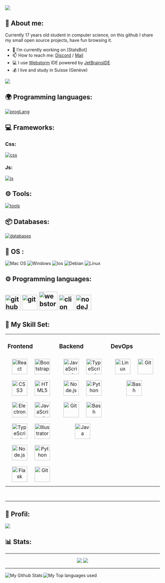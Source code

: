 
<h1><img src="https://readme-typing-svg.herokuapp.com?font=&color=%23F7B365&height=30&lines=%F0%9F%91%8B+Hi+there!+I'm+Nyallh"/></h1>


##  🔭 About me:

 Currently 17 years old student in computer science, on this github I share my small open source projects, have fun browsing it.

- 🔭 I’m currently working on [StatsBot]
- 📫 How to reach me: [Discord](https://discord.gg/a4j4Frk2Nr) / [Mail](help@nyallh.com)
- 💻 I use [Webstorm](https://www.jetbrains.com/fr-fr/webstorm/) IDE powered by [JetBrainsIDE](https://www.jetbrains.com/)
- 💰 I live and study in Suisse (Genève)


<img src="https://64.media.tumblr.com/tumblr_m5ysjdlO9k1rxc577o1_640.gif" />



## 🌍 Programming languages:
[![progLang](https://skillicons.dev/icons?i=ts,js,java,html,css,py,cpp,php&theme=dark)](https://github.com/derpinou)

  
## 💻 Frameworks:

  ### Css:
  [![css](https://skillicons.dev/icons?i=tailwind&theme=dark)](https://github.com/derpinou)
  
  ### Js:
  [![js](https://skillicons.dev/icons?i=vue,nuxtjs,vite,nestjs&theme=dark)](https://github.com/derpinou)

## ⚙️ Tools:

  [![tools](https://skillicons.dev/icons?i=git,vscode,regex,idea,maven&theme=dark)](https://github.com/derpinou)
  
  
  
## 📦 Databases:
 [![databases](https://skillicons.dev/icons?i=postgres,redis,mysql,sqlite,mongodb&theme=dark)](https://github.com/derpinou)

## 🔧 OS :
 ![Mac OS](https://img.shields.io/badge/mac%20os-000000?style=for-the-badge&logo=macos&logoColor=F0F0F0)
 ![Windows](https://img.shields.io/badge/Windows-0078D6?style=for-the-badge&logo=windows&logoColor=white)
 ![Ios](https://img.shields.io/badge/iOS-000000?style=for-the-badge&logo=ios&logoColor=white)
 ![Debian](https://img.shields.io/badge/Debian-A81D33?style=for-the-badge&logo=debian&logoColor=white)
 ![Linux](https://img.shields.io/badge/Linux-orange?style=for-the-badge&logo=linux&logoColor=white)


## ⚙️ Programming languages:

 [<img alt="github" width="50px" src="https://raw.githubusercontent.com/coderjojo/coderjojo/master/img/github.svg"/>](https://github.com)
 [<img alt="git" width="50px" src="https://iconape.com/wp-content/png_logo_vector/git-icon.png"/>](https://git-scm.com/)
 [<img alt="webstorm" width="60px" src="https://cdn.freebiesupply.com/logos/thumbs/2x/webstorm-icon-logo.png"/>](https://www.jetbrains.com/webstorm/)
 [<img alt="clion" width="50px" src="https://cdn.worldvectorlogo.com/logos/clion-1.svg"/>](https://www.jetbrains.com/clion/)
 [<img alt="nodeJS" width="50px" src="https://cdn.iconscout.com/icon/free/png-512/node-js-1-1174935.png"/>](https://nodejs.org/en/)
---

## 🎯 My Skill Set:  
<table><tr><td valign="top" width="33%">



### Frontend  
<div align="center">  
<img style="margin: 10px" src="https://profilinator.rishav.dev/skills-assets/react-original-wordmark.svg" alt="React" height="50" />  
<img style="margin: 10px" src="https://profilinator.rishav.dev/skills-assets/bootstrap-plain.svg" alt="Bootstrap" height="50" />  
<img style="margin: 10px" src="https://profilinator.rishav.dev/skills-assets/css3-original-wordmark.svg" alt="CSS3" height="50" />  
<img style="margin: 10px" src="https://profilinator.rishav.dev/skills-assets/html5-original-wordmark.svg" alt="HTML5" height="50" />  
<img style="margin: 10px" src="https://profilinator.rishav.dev/skills-assets/electron-original.svg" alt="Electron" height="50" />  
<img style="margin: 10px" src="https://profilinator.rishav.dev/skills-assets/javascript-original.svg" alt="JavaScript" height="50" />  
<img style="margin: 10px" src="https://profilinator.rishav.dev/skills-assets/typescript-original.svg" alt="TypeScript" height="50" />  
<img style="margin: 10px" src="https://profilinator.rishav.dev/skills-assets/adobe_illustrator-icon.svg" alt="Illustrator" height="50" />  
<img style="margin: 10px" src="https://profilinator.rishav.dev/skills-assets/nodejs-original-wordmark.svg" alt="Node.js" height="50" />  
<img style="margin: 10px" src="https://profilinator.rishav.dev/skills-assets/python-original.svg" alt="Python" height="50" />  
<img style="margin: 10px" src="https://profilinator.rishav.dev/skills-assets/flask.png" alt="Flask" height="50" />  
<img style="margin: 10px" src="https://profilinator.rishav.dev/skills-assets/git-scm-icon.svg" alt="Git" height="50" />  
</div>

</td><td valign="top" width="33%">
  
  
  

### Backend  
<div align="center">  
<img style="margin: 10px" src="https://profilinator.rishav.dev/skills-assets/javascript-original.svg" alt="JavaScript" height="50" />  
<img style="margin: 10px" src="https://profilinator.rishav.dev/skills-assets/typescript-original.svg" alt="TypeScript" height="50" />  
<img style="margin: 10px" src="https://profilinator.rishav.dev/skills-assets/nodejs-original-wordmark.svg" alt="Node.js" height="50" />  
<img style="margin: 10px" src="https://profilinator.rishav.dev/skills-assets/python-original.svg" alt="Python" height="50" />  
<img style="margin: 10px" src="https://profilinator.rishav.dev/skills-assets/git-scm-icon.svg" alt="Git" height="50" />  
<img style="margin: 10px" src="https://profilinator.rishav.dev/skills-assets/gnu_bash-icon.svg" alt="Bash" height="50" />  
<img style="margin: 10px" src="https://profilinator.rishav.dev/skills-assets/java-original-wordmark.svg" alt="Java" height="50" />  
</div>

</td><td valign="top" width="33%">



### DevOps  
<div align="center">  
<img style="margin: 10px" src="https://profilinator.rishav.dev/skills-assets/linux-original.svg" alt="Linux" height="50" />  
<img style="margin: 10px" src="https://profilinator.rishav.dev/skills-assets/git-scm-icon.svg" alt="Git" height="50" />  
<img style="margin: 10px" src="https://profilinator.rishav.dev/skills-assets/gnu_bash-icon.svg" alt="Bash" height="50" />  
</div>

</td></tr></table>  

<br/>  

---
          
## 👤 Profil:

<img src="https://discord.c99.nl/widget/theme-2/1011351087669854208.png">

## 📊 Stats:

---
<p align="center">
  <img src="https://img.shields.io/github/followers/NyallhDev?style=social">
  <img src="https://img.shields.io/github/stars/NyallhDev?style=social">


---

<img align="left" alt="My Github Stats" src="https://github-readme-stats.vercel.app/api?username=Derpinou&show_icons=true&hide_border=true&theme=discord_old_blurple" />
<img align="left" alt="My Top languages used" src="https://github-readme-stats.vercel.app/api/top-langs/?username=NyallhDev&theme=discord_old_blurple" />






<p align="center"> 
